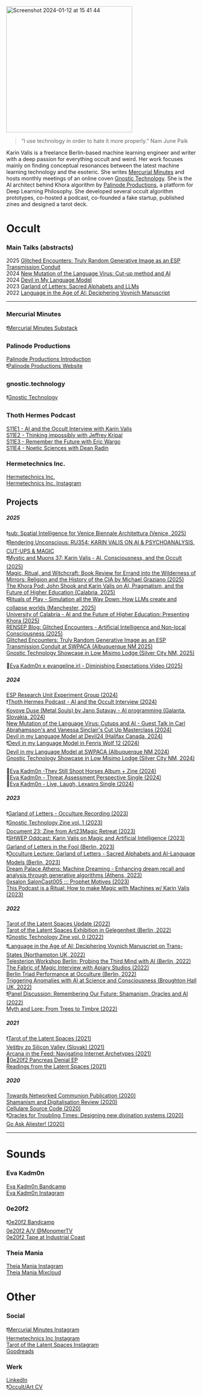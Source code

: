 <img width="333" alt="Screenshot 2024-01-12 at 15 41 44" src="https://github.com/mercurialminutes/mercurialminutes.github.io/assets/112952217/1e61b487-53e2-4697-867a-816648fc70a7">

> “I use technology in order to hate it more properly.”
> Nam June Paik

Karin Valis is a freelance Berlin-based machine learning engineer and writer with a deep passion for everything occult and weird. Her work focuses mainly on finding conceptual resonances between the latest machine learning technology and the esoteric. She writes [Mercurial Minutes](https://mercurialminutes.substack.com/) and hosts monthly meetings of an online coven  [Gnostic Technology](https://gnostic.technology/). She is the AI architect behind Khora algorithm by [Palinode Productions](https://www.palinode.productions/), a platform for Deep Learning Philosophy. She developed several occult algorithm prototypes, co-hosted a podcast, co-founded a fake startup, published zines and designed a tarot deck.

# Occult

### Main Talks (abstracts)
2025 [Glitched Encounters: Truly Random Generative Image as an ESP Transmission Conduit](https://mercurialminutes.github.io/glitched.html) \
2024 [New Mutation of the Language Virus: Cut-up method and AI](https://mercurialminutes.substack.com/p/new-mutation-of-the-language-virus) \
2024 [Devil in My Language Model](https://mercurialminutes.github.io/devil-in-my-language-model.html) \
2023 [Garland of Letters: Sacred Alphabets and LLMs](https://mercurialminutes.github.io/garland-of-letters.html) \
2022 [Language in the Age of AI: Deciphering Voynich Manuscript](https://mercurialminutes.github.io/voynich.html)

---

### Mercurial Minutes
❗️[Mercurial Minutes Substack](https://mercurialminutes.substack.com/)

### Palinode Productions
[Palinode Productions Introduction](https://mercurialminutes.substack.com/p/deep-learning-philosophy) \
❗️[Palinode Productions Website](https://www.palinode.productions/)

### gnostic.technology
❗️[Gnostic Technology](https://gnostic.technology/)

### Thoth Hermes Podcast
[S11E1 - AI and the Occult Interview with Karin Valis](https://thothermes.com/episodes/s11-e1-ai-and-the-occult-karin-valis/) \
[S11E2 - Thinking impossibly with Jeffrey Kripal](https://thothermes.castos.com/episodes/s11-e2-thinking-impossibly-jeffrey-kripal) \
[S11E3 - Remember the Future with Eric Wargo](https://thothermes.castos.com/episodes/s11-e3-remember-the-future-eric-wargo) \
[S11E4 - Noetic Sciences with Dean Radin](https://thothermes.castos.com/episodes/s11-e5-dean-radin-noetic-sciences) 

### Hermetechnics Inc.
[Hermetechnics Inc.](https://www.hermetechnics.life/)\
[Hermetechnics Inc. Instagram](https://www.instagram.com/hermetechnics/)


## Projects


##### 2025
❗️[sub: Spatial Intelligence for Venice Biennale Architettura (Venice, 2025)](https://www.instagram.com/reel/DM-B_IOICtP/) \
❗️[Rendering Unconscious: RU354: KARIN VALIS ON AI & PSYCHOANALYSIS, CUT-UPS & MAGIC](https://www.patreon.com/posts/ru354-karin-on-133344692?) \
❗️[Mystic and Muons 37: Karin Valis - AI, Consciousness, and the Occult (2025)](https://youtu.be/tp-m4wxNwRE?si=e3ZwQBKe0sOzd9k8) \
[Magic, Ritual, and Witchcraft: Book Review for Errand into the Wilderness of Mirrors: Religion and the History of the CIA by Michael Graziano (2025)](https://muse.jhu.edu/pub/56/article/965585/pdf) \
[The Khora Pod: John Shook and Karin Valis on AI, Pragmatism, and the Future of Higher Education (Calabria, 2025)](https://khorapod.buzzsprout.com/2466735/episodes/16908068-john-shook-on-ai-pragmatism-and-the-future-of-higher-education) \
❗️[Rituals of Play - Simulation all the Way Down: How LLMs create and collapse worlds (Manchester, 2025)](https://manchestergamecentre.org/events/2025/6/12/multiplatform-2025-rituals-of-play-shaping-alternative-futures-with-games-and-occulture) \
[University of Calabria - AI and the Future of Higher Education: Presenting Khora (2025)](https://www.lacnews24.it/attualita/scuola-e-intelligenza-artificiale-allunical-un-seminario-sulle-metodologie-fondamentali-per-governare-il-progresso-tecnologico-g4uqaaks) \
[RENSEP Blog: Glitched Encounters - Artificial Intelligence and Non-local Consciousness (2025)](https://www.instagram.com/p/DEu2Bd5tnYO/) \
[Glitched Encounters: Truly Random Generative Image as an ESP Transmission Conduit at SWPACA (Albuquerque NM 2025)](https://drive.google.com/file/d/1f1Emf12MgxTVYTlvfq1IXnU6LsL5wU1e/view) \
[Gnostic Technology Showcase in Low Misimo Lodge (Silver City NM, 2025)](https://www.instagram.com/p/C3nRyZ9OSCJ/?img_index=3) \
\
🎵[Eva Kadm0n x evangeline.irl - Diminishing Expectations Video (2025)](https://www.youtube.com/watch?v=6fd4HEVcEOY&list=RD6fd4HEVcEOY)



##### 2024

[ESP Research Unit Experiment Group (2024)](https://forms.gle/AE9MrmauNz8JxFbo7) \
❗️[Thoth Hermes Podcast - AI and the Occult Interview (2024)](https://thothermes.com/episodes/s11-e1-ai-and-the-occult-karin-valis/) \
[Kovove Duse (Metal Souls) by Jano Sutavay - AI programming (Galanta, Slovakia, 2024)](https://www.instagram.com/p/C6bEdc5Lz2I/) \
[New Mutation of the Language Virus: Cutups and AI - Guest Talk in Carl Abrahamsson's and Vanessa Sinclair's Cut Up Masterclass (2024)](https://www.morbidanatomy.org/classes/harnessing-the-magic-and-creative-power-of-the-cut-up-method-a-la-william-burroughs-david-bowie-genesis-p-orridge-led-by-dr-vanessa-sinclair-and-carl-abrahamsson-beginning-may-19) \
[Devil in my Language Model at Devil24 (Halifax Canada, 2024)](https://devil2024.co/) \
❗️[Devil in my Language Model in Fenris Wolf 12 (2024)](https://www.amazon.com/Fenris-Wolf-12-Carl-Abrahamsson/dp/9198945076) \
[Devil in my Language Model at SWPACA (Albuquerque NM 2024)](https://southwestpca.org/wp-content/uploads/2024/02/Final-Program-2024.pdf) \
[Gnostic Technology Showcase in Low Misimo Lodge (Silver City NM, 2024)](https://www.instagram.com/p/C3nRyZ9OSCJ/?img_index=3) \
\
🎵[Eva Kadm0n -They Still Shoot Horses Album + Zine (2024)](https://evakadm0n.bandcamp.com/album/they-still-shoot-horses) \
🎵[Eva Kadm0n - Threat Assessment Perspective Single (2024)](https://evakadm0n.bandcamp.com/track/threat-assessment-perspective) \
🎵[Eva Kadm0n - Live, Laugh, Lexapro Single (2024)](https://evakadm0n.bandcamp.com/track/live-laugh-lexapro) 


##### 2023

❗️[Garland of Letters - Occulture Recording (2023)](https://www.youtube.com/watch?v=1inYnG8gNVo&ab_channel=OCCULTURECONFERENCE) \
❗️[Gnostic Technology Zine vol. 1 (2023)](https://www.amazon.com/Gnostic-Technology-Zine-vol-Secret/dp/B0CQDKPCSV/)\
[Document 23: Zine from Art23Magic Retreat (2023)](https://www.blurb.com/b/11842803-document-23-colour-eco) \
❗️[SHWEP Oddcast: Karin Valis on Magic and Artificial Intelligence (2023)](https://shwep.net/oddcast/karin-valis-on-magic-and-artificial-intelligence/) \
[Garland of Letters in the Fool (Berlin, 2023)](https://docs.google.com/forms/d/e/1FAIpQLSe_OiS1p7uzf0P4kUlaqQyAz-eEScCA6zkDIYqWMvASgUbCsQ/viewform) \
❗️[Occulture Lecture: Garland of Letters - Sacred Alphabets and AI-Language Models (Berlin, 2023)](https://occultureconference.com/karin-valis/) \
[Dream Palace Athens: Machine Dreaming - Enhancing dream recall and analysis through generative algorithms (Athens, 2023)](https://isthisadreampalace.com/SYMPOSIUM) \
[0xsalon SalonCast005 ::: Prophet Motives (2023)](https://0xsalon.pubpub.org/pub/337byhpy/release/1) \
[This Podcast is a Ritual: How to make Magic with Machines w/ Karin Valis (2023)](https://open.spotify.com/episode/09YJYahPQsOrt08cD1H0Yf?si=f3b3c9f06e5d476c)

##### 2022

[Tarot of the Latent Spaces Update (2022)](https://mercurialminutes.substack.com/p/tarot-of-the-latent-spaces-update)\
[Tarot of the Latent Spaces Exhibition in Gelegenheit (Berlin, 2022)](https://www.instagram.com/p/CZenVmLtr6z/?igshid=YmMyMTA2M2Y=)\
❗️[Gnostic Technology Zine vol. 0 (2022)](https://gnostic.technology/)\
❗️[Language in the Age of AI: Deciphering Voynich Manuscript on Trans-States (Northampton UK, 2022)](https://trans-states.org/speaker/karin-valis/)\
[Telesterion Workshop Berlin: Probing the Third Mind with AI (Berlin, 2022)](https://www.ticketsource.co.uk/theexplorersclub/t-noollod)\
[The Fabric of Magic Interview with Apiary Studios (2022)](https://apiarystudios.org/antenna/tarot-of-latent-spaces)\
[Berlin Triad Performance at Occulture (Berlin, 2022)](https://occultureconference.com/)\
[Triggering Anomalies with AI at Science and Consciousness (Broughton Hall UK, 2022)](https://www.ubiquityuniversity.org/courses/science-and-consciousness-2022-making-wyrd-the-norm/)\
❗️[Panel Discussion: Remembering Our Future: Shamanism, Oracles and AI (2022)](https://www.youtube.com/watch?v=kA3BrEDnyAs&t=1s&ab_channel=ICAatNYUShanghai)\
[Myth and Lore: From Trees to Timbre (2022)](https://www.mythandlore.co.uk/product/myth-lore-zine-issue-4)

##### 2021

❗️[Tarot of the Latent Spaces (2021)](https://mercurialminutes.substack.com/p/tarot-of-the-latent-spaces-by-hermetechnics)\
[Veštby zo Silicon Valley (Slovak) (2021)](https://www.facebook.com/events/504827170512030)\
[Arcana in the Feed: Navigating Internet Archetypes (2021)](https://www.youtube.com/watch?v=9aimRQlVYXo)\
🎵[0e20f2 Pancreas Denial EP](https://0e20f2.bandcamp.com/album/pancreas-denial) \
[Readings from the Latent Spaces (2021)](https://www.instagram.com/tarot_of_the_latent_spaces/)

##### 2020

[Towards Networked Communion Publication (2020)](https://issuu.com/fsse/docs/tagungsbuch_2020_en)\
[Shamanism and Digitalisation Review (2020)](https://www.shamanism.eu/review-conference-shamanism-and-digitalisation/)\
[Cellulare Source Code (2020)](https://github.com/hermetechnics/cellulare)\
❗️[Oracles for Troubling Times: Designing new divination systems (2020)](https://www.youtube.com/watch?v=KxmAd6ByK40)\
[Go Ask Aliester! (2020)](https://www.instagram.com/p/B_m_QXYHijq/)

---

# Sounds

### Eva Kadm0n
[Eva Kadm0n Bandcamp](https://evakadm0n.bandcamp.com/)\
[Eva Kadm0n Instagram](https://www.instagram.com/evakadm0n/)

### 0e20f2

❗️[0e20f2 Bandcamp](https://0e20f2.bandcamp.com/releases)\
[0e20f2 A/V @MonomerTV](https://vimeo.com/465105344#t=1400)\
[0e20f2 Tape at Industrial Coast](https://industrialcoast.bigcartel.com/product/oe20f2)

### Theia Mania

[Theia Mania Instagram](https://www.instagram.com/theia_maniaaa/)\
[Theia Mania Mixcloud](https://www.mixcloud.com/theia_mania/)


# Other

### Social

❗️[Mercurial Minutes Instagram](https://www.instagram.com/karin.valis/)\
[Hermetechnics Inc Instagram](https://www.instagram.com/hermetechnics/)\
[Tarot of the Latent Spaces Instagram](https://www.instagram.com/tarot_of_the_latent_spaces/)\
[Goodreads](https://www.goodreads.com/user/show/23194428-karin) 

### Werk

[LinkedIn](https://www.linkedin.com/in/karin-v-038b5795/) \
❗️[Occult/Art CV](https://github.com/user-attachments/files/15765064/Valis-occult-cv-jun24.pdf)


